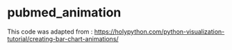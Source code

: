 # pubmed_animation

This code was adapted from : https://holypython.com/python-visualization-tutorial/creating-bar-chart-animations/
